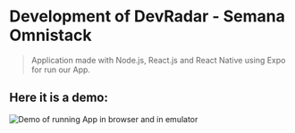 # Development of DevRadar - Semana Omnistack

> Application made with Node.js, React.js and React Native using Expo for run our App.

## Here it is a demo:

![Demo of running App in browser and in emulator](./gif-of-success.gif)
